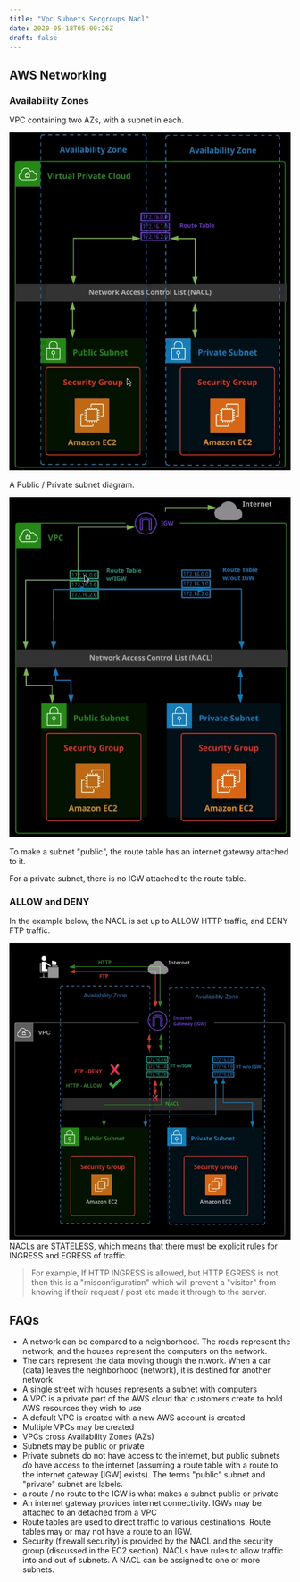 ```yaml
---
title: "Vpc Subnets Secgroups Nacl"
date: 2020-05-18T05:00:26Z
draft: false
---
```


## AWS Networking

### Availability Zones

VPC containing two AZs, with a subnet in each.

![VPC with two AZs around public/private subnets](2020-05-18-15-10-23.png)

A Public / Private subnet diagram.

![Public / Private Subnets](2020-05-18-15-07-45.png)

To make a subnet "public", the route table has an internet gateway attached to it.

For a private subnet, there is no IGW attached to the route table.

### ALLOW and DENY

In the example below, the NACL is set up to ALLOW HTTP traffic, and DENY FTP traffic.

![ALLOW/DENY](2020-05-18-15-23-08.png)
NACLs are STATELESS, which means that there must be explicit rules for INGRESS and EGRESS of traffic.

> For example,
> If HTTP INGRESS is allowed, but HTTP EGRESS is not, then this is a "misconfiguration" which will prevent a "visitor" from knowing if their request / post etc made it through to the server.

## FAQs

-   A network can be compared to a neighborhood. The roads represent the network, and the houses represent the computers on the network.
-   The cars represent the data moving though the ntwork. When a car (data) leaves the neighborhood (network), it is destined for another network
-   A single street with houses represents a subnet with computers
-   A VPC is a private part of the AWS cloud that customers create to hold AWS resources they wish to use
-   A default VPC is created with a new AWS account is created
-   Multiple VPCs may be created
-   VPCs cross Availability Zones (AZs)
-   Subnets may be public or private
-   Private subnets do not have access to the internet, but public subnets _do_ have access to the internet (assuming a route table with a route to the internet gateway [IGW] exists). The terms "public" subnet and "private" subnet are labels.
-   a route / no route to the IGW is what makes a subnet public or private
-   An internet gateway provides internet connectivity. IGWs may be attached to an detached from a VPC
-   Route tables are used to direct traffic to various destinations. Route tables may or may not have a route to an IGW.
-   Security (firewall security) is provided by the NACL and the security group (discussed in the EC2 section). NACLs have rules to allow traffic into and out of subnets. A NACL can be assigned to one or more subnets.
